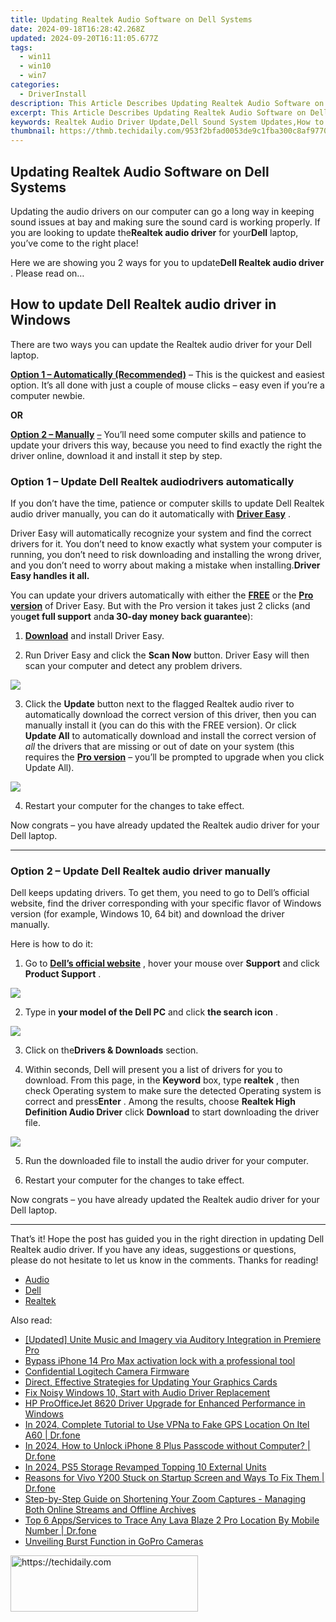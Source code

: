 ```yaml
---
title: Updating Realtek Audio Software on Dell Systems
date: 2024-09-18T16:28:42.268Z
updated: 2024-09-20T16:11:05.677Z
tags:
  - win11
  - win10
  - win7
categories:
  - DriverInstall
description: This Article Describes Updating Realtek Audio Software on Dell Systems
excerpt: This Article Describes Updating Realtek Audio Software on Dell Systems
keywords: Realtek Audio Driver Update,Dell Sound System Updates,How to Update Realtek Audio Software in Dell PCs,Improve System Sound on Dell Devices with Realtek Updates,Dell Audio Software Enhancement Guide,Realtek Driver Compatibility with Dell Systems,Best Practices for Updating Audio Software in Dell Laptops and Desktops
thumbnail: https://thmb.techidaily.com/953f2bfad0053de9c1fba300c8af977033f308f5e7891f6b783242dd563fe50d.jpg
---
```


## Updating Realtek Audio Software on Dell Systems

 Updating the audio drivers on our computer can go a long way in keeping sound issues at bay and making sure the sound card is working properly. If you are looking to update the**Realtek audio driver** for your**Dell** laptop, you’ve come to the right place!

 Here we are showing you 2 ways for you to update**Dell Realtek audio driver** . Please read on…

## How to update Dell Realtek audio driver in Windows

 There are two ways you can update the Realtek audio driver for your Dell laptop.

**[Option 1 – Automatically (Recommended)](#O1)** [](#O1) – This is the quickest and easiest option. It’s all done with just a couple of mouse clicks – easy even if you’re a computer newbie.

**OR**

**[Option 2 – Manually](#O2)** [–](#O2) You’ll need some computer skills and patience to update your drivers this way, because you need to find exactly the right the driver online, download it and install it step by step.

### **Option 1 – Update** Dell Realtek audio**drivers** automatically

 If you don’t have the time, patience or computer skills to update Dell Realtek audio driver manually, you can do it automatically with **[Driver Easy](https://tools.techidaily.com/drivereasy/download/)**  .

 Driver Easy will automatically recognize your system and find the correct drivers for it. You don’t need to know exactly what system your computer is running, you don’t need to risk downloading and installing the wrong driver, and you don’t need to worry about making a mistake when installing.**Driver Easy handles it all.**

 You can update your drivers automatically with either the **[FREE](https://tools.techidaily.com/drivereasy/download/)**  or the [**Pro version**](https://tools.techidaily.com/drivereasy/download/) of Driver Easy. But with the Pro version it takes just 2 clicks (and you**get full support** and**a 30-day money back guarantee**):

 1) **[Download](https://tools.techidaily.com/drivereasy/download/)**  and install Driver Easy.

 2) Run Driver Easy and click the **Scan Now** button. Driver Easy will then scan your computer and detect any problem drivers.

![](https://images.drivereasy.com/wp-content/uploads/2019/08/image-516.png)

 3) Click the **Update**  button next to the flagged Realtek audio river to automatically download the correct version of this driver, then you can manually install it (you can do this with the FREE version). Or click **Update All** to automatically download and install the correct version of _all_ the drivers that are missing or out of date on your system (this requires the [**Pro version**](https://tools.techidaily.com/drivereasy/download/) – you’ll be prompted to upgrade when you click Update All).

![](https://images.drivereasy.com/wp-content/uploads/2019/08/image-517.png)

4) Restart your computer for the changes to take effect.

 Now congrats – you have already updated the Realtek audio driver for your Dell laptop.

---

### **Option 2 –** Update Dell Realtek audio driver manually

 Dell keeps updating drivers. To get them, you need to go to Dell’s official website, find the driver corresponding with your specific flavor of Windows version (for example, Windows 10, 64 bit) and download the driver manually.

Here is how to do it:

 1) Go to [**Dell’s official website**](https://shop-links.co/link/?exclusive=1&publisher_slug=itechdaily19598&url=https%3A%2F%2Fwww.dell.com%2Fen-us) , hover your mouse over **Support** and click **Product Support** .

![](https://images.drivereasy.com/wp-content/uploads/2019/09/image-730-1024x370.png)

 2) Type in **your model of the Dell PC**  and click **the search icon** .

![](https://images.drivereasy.com/wp-content/uploads/2019/09/image-391.png)

 3) Click on the**Drivers & Downloads** section.

 4) Within seconds, Dell will present you a list of drivers for you to download. From this page, in the **Keyword** box, type **realtek** , then check Operating system to make sure the detected Operating system is correct and press**Enter** . Among the results, choose **Realtek High Definition Audio Driver** click **Download** to start downloading the driver file.

![](https://images.drivereasy.com/wp-content/uploads/2019/09/image-741-1024x540.png)

5) Run the downloaded file to install the audio driver for your computer.

6) Restart your computer for the changes to take effect.

 Now congrats – you have already updated the Realtek audio driver for your Dell laptop.

---

 That’s it! Hope the post has guided you in the right direction in updating Dell Realtek audio driver. If you have any ideas, suggestions or questions, please do not hesitate to let us know in the comments. Thanks for reading!

* [Audio](https://store.drivereasy.com/order/cart.php?PRODS=4731822&QTY=1&AFFILIATE=108875)
* [Dell](https://tools.techidaily.com/drivereasy/download/)
* [Realtek](https://store.drivereasy.com/order/cart.php?PRODS=4731822&QTY=1&AFFILIATE=108875)

<ins class="adsbygoogle"
     style="display:block"
     data-ad-format="autorelaxed"
     data-ad-client="ca-pub-7571918770474297"
     data-ad-slot="1223367746"></ins>

<ins class="adsbygoogle"
     style="display:block"
     data-ad-client="ca-pub-7571918770474297"
     data-ad-slot="8358498916"
     data-ad-format="auto"
     data-full-width-responsive="true"></ins>

<span class="atpl-alsoreadstyle">Also read:</span>
<div><ul>
<li><a href="https://article-tips.techidaily.com/updated-unite-music-and-imagery-via-auditory-integration-in-premiere-pro/"><u>[Updated] Unite Music and Imagery via Auditory Integration in Premiere Pro</u></a></li>
<li><a href="https://phone-solutions.techidaily.com/bypass-iphone-14-pro-max-activation-lock-with-a-professional-tool-by-drfone-ios-unlock-ios-unlock/"><u>Bypass iPhone 14 Pro Max activation lock with a professional tool</u></a></li>
<li><a href="https://driver-install.techidaily.com/confidential-logitech-camera-firmware/"><u>Confidential Logitech Camera Firmware</u></a></li>
<li><a href="https://driver-install.techidaily.com/direct-effective-strategies-for-updating-your-graphics-cards/"><u>Direct, Effective Strategies for Updating Your Graphics Cards</u></a></li>
<li><a href="https://driver-install.techidaily.com/fix-noisy-windows-10-start-with-audio-driver-replacement/"><u>Fix Noisy Windows 10, Start with Audio Driver Replacement</u></a></li>
<li><a href="https://driver-install.techidaily.com/hp-proofficejet-8620-driver-upgrade-for-enhanced-performance-in-windows/"><u>HP ProOfficeJet 8620 Driver Upgrade for Enhanced Performance in Windows</u></a></li>
<li><a href="https://review-topics.techidaily.com/in-2024-complete-tutorial-to-use-vpna-to-fake-gps-location-on-itel-a60-drfone-by-drfone-virtual-android/"><u>In 2024, Complete Tutorial to Use VPNa to Fake GPS Location On Itel A60 | Dr.fone</u></a></li>
<li><a href="https://iphone-unlock.techidaily.com/in-2024-how-to-unlock-iphone-8-plus-passcode-without-computer-drfone-by-drfone-ios/"><u>In 2024, How to Unlock iPhone 8 Plus Passcode without Computer? | Dr.fone</u></a></li>
<li><a href="https://screen-capture.techidaily.com/in-2024-ps5-storage-revamped-topping-10-external-units/"><u>In 2024, PS5 Storage Revamped Topping 10 External Units</u></a></li>
<li><a href="https://fix-guide.techidaily.com/reasons-for-vivo-y200-stuck-on-startup-screen-and-ways-to-fix-them-drfone-by-drfone-fix-android-problems-fix-android-problems/"><u>Reasons for Vivo Y200 Stuck on Startup Screen and Ways To Fix Them | Dr.fone</u></a></li>
<li><a href="https://win11.techidaily.com/step-by-step-guide-on-shortening-your-zoom-captures-managing-both-online-streams-and-offline-archives/"><u>Step-by-Step Guide on Shortening Your Zoom Captures - Managing Both Online Streams and Offline Archives</u></a></li>
<li><a href="https://android-location-track.techidaily.com/top-6-appsservices-to-trace-any-lava-blaze-2-pro-location-by-mobile-number-drfone-by-drfone-virtual-android/"><u>Top 6 Apps/Services to Trace Any Lava Blaze 2 Pro Location By Mobile Number | Dr.fone</u></a></li>
<li><a href="https://extra-lessons.techidaily.com/unveiling-burst-function-in-gopro-cameras/"><u>Unveiling Burst Function in GoPro Cameras</u></a></li>
</ul></div>

<!-- affiliate ads begin -->
<a href="https://aligracehair.sjv.io/c/5597632/2047361/19272" target="_top" id="2047361">
  <img src="//a.impactradius-go.com/display-ad/19272-2047361" border="0" alt="https://techidaily.com" width="300" height="90"/>
</a>
<img height="0" width="0" src="https://aligracehair.sjv.io/i/5597632/2047361/19272" style="position:absolute;visibility:hidden;" border="0" />
<!-- affiliate ads end -->

